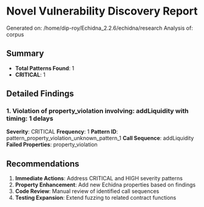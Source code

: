 # Novel Vulnerability Discovery Report
Generated on: /home/dip-roy/Echidna_2.2.6/echidna/research
Analysis of: corpus

## Summary
- **Total Patterns Found**: 1
- **CRITICAL**: 1

## Detailed Findings
### 1. Violation of property_violation involving: addLiquidity with timing: 1 delays
**Severity**: CRITICAL
**Frequency**: 1
**Pattern ID**: pattern_property_violation_unknown_pattern_1
**Call Sequence**: addLiquidity
**Failed Properties**: property_violation

## Recommendations
1. **Immediate Actions**: Address CRITICAL and HIGH severity patterns
2. **Property Enhancement**: Add new Echidna properties based on findings
3. **Code Review**: Manual review of identified call sequences
4. **Testing Expansion**: Extend fuzzing to related contract functions